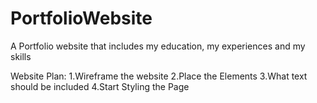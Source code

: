 # PortfolioWebsite
A Portfolio website that includes my education, my experiences  and my skills

Website Plan:
1.Wireframe the website
2.Place the Elements
3.What text should be included
4.Start Styling the Page